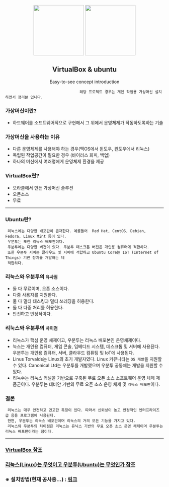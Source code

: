 <p align="center">
  <img src="https://user-images.githubusercontent.com/110442250/206632011-21df0981-65c4-4fbe-8900-6502d58f923d.png" height="160">
  <img src="https://user-images.githubusercontent.com/110442250/206632015-747151e7-b1c9-4845-b27f-19f8c3024c41.png" height="160">
  <h2 align="center">VirtualBox & ubuntu</h2>
  <p align="center">Easy-to-see concept introduction<p>
 
  </p>
</p>
 
 
                                     해당 프로젝트 경우는 개인 작업용 가상머신 설치하면서 정리본 입니다.
                     




### 가상머신이란?

- 하드웨어를 소프트웨어적으로 구현해서 그 위에서 운영체제가 작동하도록하는 기술

### 가상머신을 사용하는 이유

 - 다른 운영체제를 사용해야 하는 경우(맥OS에서 윈도우, 윈도우에서 리눅스)
 - 독립된 작업공간이 필요한 경우 (바이러스 회피, 백업)
 - 하나의 머신에서 여러명에게 운영체제 환경을 제공

### VirtualBox란?

 - 오라클에서 만든 가상머신 솔루션
 - 오픈소스
 - 무료

<hr>

### Ubuntu란? 

     리눅스에는 다양한 배포판이 존재한다. 예를들어  Red Hat, CentOS, Debian, Fedora, Linux Mint 등이 있다. 
     우분투는 또한 리눅스 배포판이다. 
     우분투에는 다양한 버전이 있다. 우분투 데스크톱 버전은 개인용 컴퓨터에 적합하다. 
     또한 우분투 서버는 클라우드 및 서버에 적합하고 Ubuntu Core는 IoT (Internet of Things) 기반 장치를 개발하는 데 
     적합하다.

### 리눅스와 우분투의 `유사점`

 - 둘 다 무료이며, 오픈 소스이다.
 - 다중 사용자를 지원한다.
 - 둘 다 멀티 태스킹과 멀티 쓰레딩을 허용한다.
 - 둘 다 다중 처리를 허용한다.
 - 안전하고 안정적이다.
 
### 리눅스와 우분투의 `차이점`

 - 리눅스가 핵심 운영 체제이고, 우분투는 리눅스 배포본인 운영체제이다.
 - 눅스는 개인용 컴퓨터, 게임 콘솔, 임베디드 시스템, 데스크톱 및 서버에 사용된다. 우분투는 개인용 컴퓨터, 서버, 클라우드 컴퓨팅 및 IoT에 사용된다.
 - Linus Torvalds는 Linux의 초기 개발자였다. Linux 커뮤니티는 `OS 개발`을 지원할 수 있다. Canonical Ltd는 우분투를 개발했으며 우분투 공동체는 개발을 지원할 수 있다.
 - 리눅수는 리눅스 커널을 기반으로 구축된 무료 오픈 소스 소프트웨어 운영 체제 제품군이다. 우분투는 데비안 기반의 무료 오픈 소스 운영 체제 및 `리눅스 배포판`이다.

### 결론

     리눅스는 매우 안전하고 견고한 특징이 있다. 따라서 신뢰성이 높고 안정적인 엔터프라이즈 급 응용 프로그램에 사용된다. 
     한편, 우분투는 리눅스 배포판이며 리눅스의 거의 모든 기능을 가지고 있다. 
     리눅스와 우분투의 차이점은 리눅스는 유닉스 기반의 무료 오픈 소스 운영 체제이며 우분투는 리눅스 배포판이라는 점이다.

<hr>

### [VirtualBox 참조](https://opentutorials.org/course/173)
### [리눅스(Linux)는 무엇이고 우분투(Ubuntu)는 무엇인가 참조](https://jminie.tistory.com/87)
### ※ 설치방법(현재 공사중...) : [링크](https://parkdoyoung98.tistory.com/)

